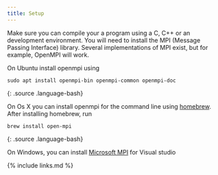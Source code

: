 ```yaml
---
title: Setup
---
```


Make sure you can compile your a program using a C, C++ or an development environment. You will need to install the MPI (Message Passing Interface) library. Several implementations of MPI exist, but for example, OpenMPI will work.

On Ubuntu install openmpi using
```
sudo apt install openmpi-bin openmpi-common openmpi-doc
```
{: .source .language-bash}

On Os X you can install openmpi for the command line using [homebrew](https://brew.sh). After installing homebrew, run
```
brew install open-mpi
```
{: .source .language-bash}


On Windows, you can install [Microsoft MPI](https://docs.microsoft.com/en-us/message-passing-interface/microsoft-mpi) for Visual studio


{% include links.md %}
